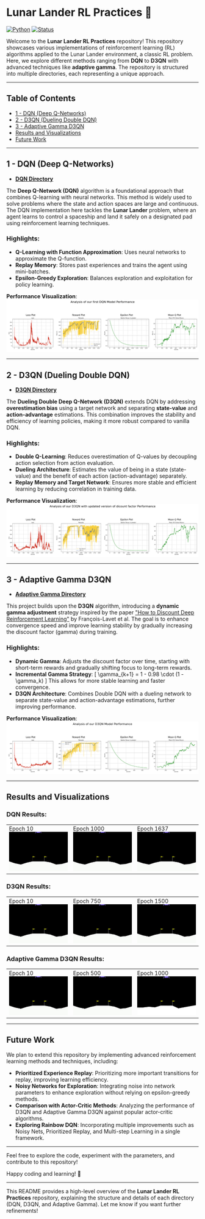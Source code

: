 # **Lunar Lander RL Practices 🚀**

[![Python](https://img.shields.io/badge/python-3.7%20%7C%203.8%20%7C%203.9-blue)](https://www.python.org/downloads/release/python-380/)
[![Status](https://img.shields.io/badge/status-active-green)]()

Welcome to the **Lunar Lander RL Practices** repository! This repository showcases various implementations of reinforcement learning (RL) algorithms applied to the Lunar Lander environment, a classic RL problem. Here, we explore different methods ranging from **DQN** to **D3QN** with advanced techniques like **adaptive gamma**. The repository is structured into multiple directories, each representing a unique approach.

---

## **Table of Contents**
- [1 - DQN (Deep Q-Networks)](#1---dqn-deep-q-networks)
- [2 - D3QN (Dueling Double DQN)](#2---d3qn-dueling-double-dqn)
- [3 - Adaptive Gamma D3QN](#3---adaptive-gamma-d3qn)
- [Results and Visualizations](#results-and-visualizations)
- [Future Work](#future-work)

---

## **1 - DQN (Deep Q-Networks)**
- **[DQN Directory](DQN/)**

The **Deep Q-Network (DQN)** algorithm is a foundational approach that combines Q-learning with neural networks. This method is widely used to solve problems where the state and action spaces are large and continuous. The DQN implementation here tackles the **Lunar Lander** problem, where an agent learns to control a spaceship and land it safely on a designated pad using reinforcement learning techniques.

### Highlights:
- **Q-Learning with Function Approximation**: Uses neural networks to approximate the Q-function.
- **Replay Memory**: Stores past experiences and trains the agent using mini-batches.
- **Epsilon-Greedy Exploration**: Balances exploration and exploitation for policy learning.

**Performance Visualization**:
![DQN Performance](DQN/assets/plots.png)

---

## **2 - D3QN (Dueling Double DQN)**
- **[D3QN Directory](D3QN/)**

The **Dueling Double Deep Q-Network (D3QN)** extends DQN by addressing **overestimation bias** using a target network and separating **state-value** and **action-advantage** estimations. This combination improves the stability and efficiency of learning policies, making it more robust compared to vanilla DQN.

### Highlights:
- **Double Q-Learning**: Reduces overestimation of Q-values by decoupling action selection from action evaluation.
- **Dueling Architecture**: Estimates the value of being in a state (state-value) and the benefit of each action (action-advantage) separately.
- **Replay Memory and Target Network**: Ensures more stable and efficient learning by reducing correlation in training data.

**Performance Visualization**:
![D3QN Performance](D3QN/asset/plots.png)

---

## **3 - Adaptive Gamma D3QN**
- **[Adaptive Gamma Directory](adaptive_gamma/)**

This project builds upon the **D3QN** algorithm, introducing a **dynamic gamma adjustment** strategy inspired by the paper ["How to Discount Deep Reinforcement Learning"](https://arxiv.org/pdf/1512.02011) by François-Lavet et al. The goal is to enhance convergence speed and improve learning stability by gradually increasing the discount factor (gamma) during training.

### Highlights:
- **Dynamic Gamma**: Adjusts the discount factor over time, starting with short-term rewards and gradually shifting focus to long-term rewards.
- **Incremental Gamma Strategy**: 
  \[
  \gamma_{k+1} = 1 - 0.98 \cdot (1 - \gamma_k)
  \]
  This allows for more stable learning and faster convergence.
- **D3QN Architecture**: Combines Double DQN with a dueling network to separate state-value and action-advantage estimations, further improving performance.

**Performance Visualization**:
![Adaptive Gamma Performance](adaptive_gamma/assets/plots.png)

---

## **Results and Visualizations**

### DQN Results:
<table>
  <tr>
    <td>Epoch 10<br><img src="DQN/assets/10epoch.gif" alt="Epoch 10 Performance" width="240px"></td>
    <td>Epoch 1000<br><img src="DQN/assets/1000epoch.gif" alt="Epoch 1000 Performance" width="240px"></td>
    <td>Epoch 1637<br><img src="DQN/assets/1650epoch.gif" alt="Epoch 1637 Performance" width="240px"></td>
  </tr>
</table>

### D3QN Results:
<table>
  <tr>
    <td>Epoch 10<br><img src="D3QN/asset/10epoch.gif" alt="Epoch 10 Performance" width="240px"></td>
    <td>Epoch 750<br><img src="D3QN/asset/750epoch.gif" alt="Epoch 750 Performance" width="240px"></td>
    <td>Epoch 1500<br><img src="D3QN/asset/1500epoch.gif" alt="Epoch 1500 Performance" width="240px"></td>
  </tr>
</table>

### Adaptive Gamma D3QN Results:
<table>
  <tr>
    <td>Epoch 10<br><img src="adaptive_gamma/assets/10epoch.gif" alt="Epoch 10 Performance" width="240px"></td>
    <td>Epoch 500<br><img src="adaptive_gamma/assets/500epoch.gif" alt="Epoch 500 Performance" width="240px"></td>
    <td>Epoch 1000<br><img src="adaptive_gamma/assets/1000epoch.gif" alt="Epoch 1000 Performance" width="240px"></td>
  </tr>
</table>

---

## **Future Work**

We plan to extend this repository by implementing advanced reinforcement learning methods and techniques, including:
- **Prioritized Experience Replay**: Prioritizing more important transitions for replay, improving learning efficiency.
- **Noisy Networks for Exploration**: Integrating noise into network parameters to enhance exploration without relying on epsilon-greedy methods.
- **Comparison with Actor-Critic Methods**: Analyzing the performance of D3QN and Adaptive Gamma D3QN against popular actor-critic algorithms.
- **Exploring Rainbow DQN**: Incorporating multiple improvements such as Noisy Nets, Prioritized Replay, and Multi-step Learning in a single framework.

---

Feel free to explore the code, experiment with the parameters, and contribute to this repository!

Happy coding and learning! 🚀

---

This README provides a high-level overview of the **Lunar Lander RL Practices** repository, explaining the structure and details of each directory (DQN, D3QN, and Adaptive Gamma). Let me know if you want further refinements!
